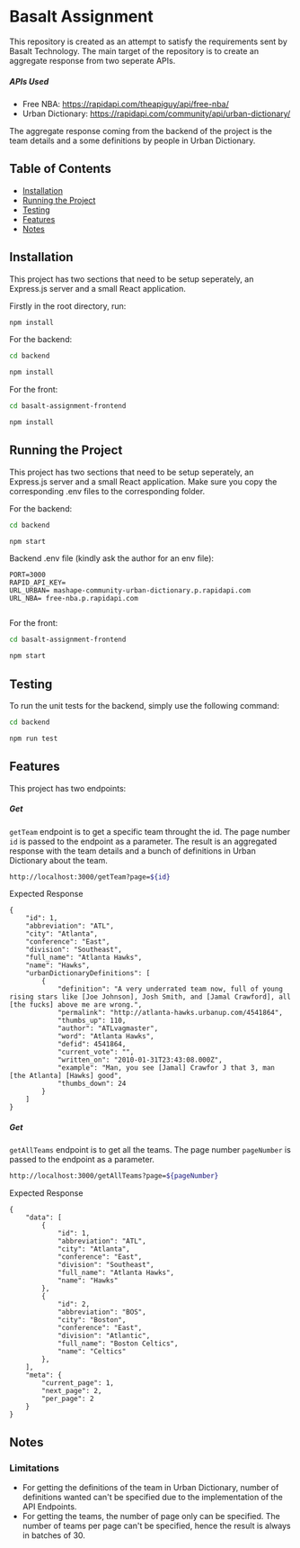# Basalt Assignment

This repository is created as an attempt to satisfy the requirements sent by Basalt Technology. The main target of the repository is to create an aggregate response from two seperate APIs.

##### APIs Used
- Free NBA: https://rapidapi.com/theapiguy/api/free-nba/
- Urban Dictionary: https://rapidapi.com/community/api/urban-dictionary/

The aggregate response coming from the backend of the project is the team details and a some definitions by people in Urban Dictionary.

## Table of Contents
- [Installation](#installation)
- [Running the Project](#running-the-project)
- [Testing](#testing)
- [Features](#features)
- [Notes](#notes)

## Installation

This project has two sections that need to be setup seperately, an Express.js server and a small React application.

Firstly in the root directory, run: 
```sh
npm install
```

For the backend:
```sh
cd backend
```

```sh
npm install
```

For the front:
```sh
cd basalt-assignment-frontend
```

```sh
npm install
```

## Running the Project

This project has two sections that need to be setup seperately, an Express.js server and a small React application. Make sure you copy the corresponding .env files to the corresponding folder.

For the backend:
```sh
cd backend
```

```sh
npm start
```

Backend .env file (kindly ask the author for an env file):
```
PORT=3000
RAPID_API_KEY=
URL_URBAN= mashape-community-urban-dictionary.p.rapidapi.com
URL_NBA= free-nba.p.rapidapi.com


```

For the front:
```sh
cd basalt-assignment-frontend
```

```sh
npm start
```


## Testing

To run the unit tests for the backend, simply use the following command:

```sh
cd backend
```

```sh
npm run test
```


## Features
This project has two endpoints:
##### Get

``getTeam`` endpoint is to get a specific team throught the id. The page number ``id`` is passed to the endpoint as a parameter. The result is an aggregated response with the team details and a bunch of definitions in Urban Dictionary about the team.
```sh
http://localhost:3000/getTeam?page=${id}
```

Expected Response
```
{
    "id": 1,
    "abbreviation": "ATL",
    "city": "Atlanta",
    "conference": "East",
    "division": "Southeast",
    "full_name": "Atlanta Hawks",
    "name": "Hawks",
    "urbanDictionaryDefinitions": [
        {
            "definition": "A very underrated team now, full of young rising stars like [Joe Johnson], Josh Smith, and [Jamal Crawford], all [the fucks] above me are wrong.",
            "permalink": "http://atlanta-hawks.urbanup.com/4541864",
            "thumbs_up": 110,
            "author": "ATLvagmaster",
            "word": "Atlanta Hawks",
            "defid": 4541864,
            "current_vote": "",
            "written_on": "2010-01-31T23:43:08.000Z",
            "example": "Man, you see [Jamal] Crawfor J that 3, man [the Atlanta] [Hawks] good",
            "thumbs_down": 24
        }
    ]
}
```

##### Get

``getAllTeams`` endpoint is to get all the teams. The page number ``pageNumber`` is passed to the endpoint as a parameter.
```sh
http://localhost:3000/getAllTeams?page=${pageNumber}
```

Expected Response
```
{
    "data": [
        {
            "id": 1,
            "abbreviation": "ATL",
            "city": "Atlanta",
            "conference": "East",
            "division": "Southeast",
            "full_name": "Atlanta Hawks",
            "name": "Hawks"
        },
        {
            "id": 2,
            "abbreviation": "BOS",
            "city": "Boston",
            "conference": "East",
            "division": "Atlantic",
            "full_name": "Boston Celtics",
            "name": "Celtics"
        },
    ],
    "meta": {
        "current_page": 1,
        "next_page": 2,
        "per_page": 2
    }
}
```

## Notes
### Limitations
- For getting the definitions of the team in Urban Dictionary, number of definitions wanted can't be specified due to the implementation of the API Endpoints.
- For getting the teams, the number of page only can be specified. The number of teams per page can't be specified, hence the result is always in batches of 30.
